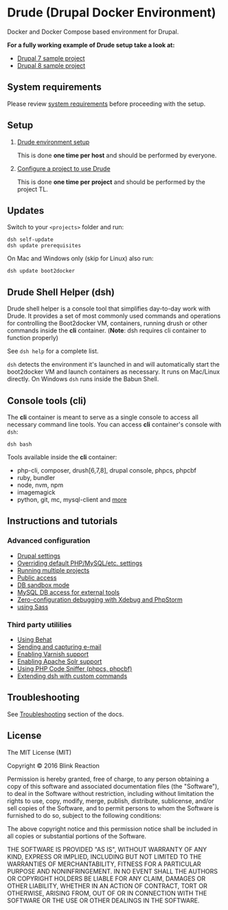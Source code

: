 # Drude (**Dru**pal **D**ocker **E**nvironment)

Docker and Docker Compose based environment for Drupal.

**For a fully working example of Drude setup take a look at:**
- [Drupal 7 sample project](https://github.com/blinkreaction/drude-d7-testing)
- [Drupal 8 sample project](https://github.com/blinkreaction/drude-d8-testing)


## System requirements

Please review [system requirements](/docs/system-requirements.md) before proceeding with the setup.


<a name="setup"></a>
## Setup

1. [Drude environment setup](/docs/drude-env-setup.md)
    
    This is done **one time per host** and should be performed by everyone.

2. [Configure a project to use Drude](/docs/drude-project-setup.md)

    This is done **one time per project** and should be performed by the project TL.


<a name="updates"></a>
## Updates

Switch to your `<projects>` folder and run:

```
dsh self-update
dsh update prerequisites
```

On Mac and Windows only (skip for Linux) also run:

```
dsh update boot2docker
```


<a name="dsh"></a>
## Drude Shell Helper (dsh)

Drude shell helper is a console tool that simplifies day-to-day work with Drude.
It provides a set of most commonly used commands and operations for controlling the Boot2docker VM, containers, running drush or other commands inside the **cli** container. (**Note**: dsh requires cli container to function properly)

See `dsh help` for a complete list.

`dsh` detects the environment it's launched in and will automatically start the boot2docker VM and launch containers as necessary.
It runs on Mac/Linux directly. On Windows `dsh` runs inside the Babun Shell.


<a name="cli"></a>
## Console tools (cli)

The **cli** container is meant to serve as a single console to access all necessary command line tools.
You can access **cli** container's console with `dsh`:

```
dsh bash
```

Tools available inside the **cli** container:

- php-cli, composer, drush[6,7,8], drupal console, phpcs, phpcbf
- ruby, bundler
- node, nvm, npm
- imagemagick
- python, git, mc, mysql-client and [more](https://github.com/blinkreaction/docker-drupal-cli)


<a name="instructions"></a>
## Instructions and tutorials

### Advanced configuration
- [Drupal settings](/docs/drupal-settings.md)
- [Overriding default PHP/MySQL/etc. settings](/docs/settings.md)
- [Running multiple projects](/docs/multiple-projects.md)
- [Public access](/docs/public-access.md)
- [DB sandbox mode](/docs/db-sandbox.md)
- [MySQL DB access for external tools](/docs/db-access.md)
- [Zero-configuration debugging with Xdebug and PhpStorm](/docs/xdebug.md)
- [using Sass](/docs/sass.md)

### Third party utililies
- [Using Behat](/docs/behat.md)
- [Sending and capturing e-mail](/docs/mail.md)
- [Enabling Varnish support](/docs/varnish.md)
- [Enabling Apache Solr support](/docs/apache-solr.md)
- [Using PHP Code Sniffer (phpcs, phpcbf)](/docs/phpcs.md)
- [Extending dsh with custom commands](/docs/custom-commands.md)

<a name="troubleshooting"></a>
## Troubleshooting

See [Troubleshooting](/docs/troubleshooting.md) section of the docs.


## License

The MIT License (MIT)

Copyright © 2016 Blink Reaction

Permission is hereby granted, free of charge, to any person obtaining a copy
of this software and associated documentation files (the "Software"), to deal
in the Software without restriction, including without limitation the rights
to use, copy, modify, merge, publish, distribute, sublicense, and/or sell
copies of the Software, and to permit persons to whom the Software is
furnished to do so, subject to the following conditions:

The above copyright notice and this permission notice shall be included in all
copies or substantial portions of the Software.

THE SOFTWARE IS PROVIDED "AS IS", WITHOUT WARRANTY OF ANY KIND, EXPRESS OR
IMPLIED, INCLUDING BUT NOT LIMITED TO THE WARRANTIES OF MERCHANTABILITY,
FITNESS FOR A PARTICULAR PURPOSE AND NONINFRINGEMENT. IN NO EVENT SHALL THE
AUTHORS OR COPYRIGHT HOLDERS BE LIABLE FOR ANY CLAIM, DAMAGES OR OTHER
LIABILITY, WHETHER IN AN ACTION OF CONTRACT, TORT OR OTHERWISE, ARISING FROM,
OUT OF OR IN CONNECTION WITH THE SOFTWARE OR THE USE OR OTHER DEALINGS IN THE
SOFTWARE.
